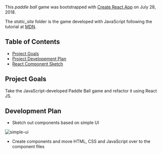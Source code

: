This _paddle ball_ game was bootstrapped with [Create React App](https://github.com/facebookincubator/create-react-app)
 on July 28, 2018.
 
The _static_site_ folder is the game developed with JavaScript following the tutorial at [MDN]("https://developer.mozilla.org/en-US/docs/Games/Tutorials/2D_Breakout_game_pure_JavaScript").

## Table of Contents

- [Project Goals](#project-goals)
- [Project Developement Plan](#dev-plan)
- [React Component Sketch](#component-sketch)


## Project Goals
Take the JavaScript-developed Paddle Ball game and refactor it using React JS.

## Development Plan

- Sketch out components based on simple UI

![simple-ui]("./static_site/img/simple_ui.png")

- Create components and move HTML, CSS and JavaScript over to the component files

